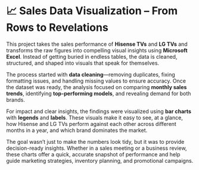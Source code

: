 # 📈 Sales Data Visualization – From Rows to Revelations

This project takes the sales performance of **Hisense TVs** and **LG TVs** and transforms the raw figures into compelling visual insights using **Microsoft Excel**. Instead of getting buried in endless tables, the data is cleaned, structured, and shaped into visuals that speak for themselves.

The process started with **data cleaning**—removing duplicates, fixing formatting issues, and handling missing values to ensure accuracy. Once the dataset was ready, the analysis focused on comparing **monthly sales trends**, identifying **top-performing models**, and revealing demand for both brands.

For impact and clear insights, the findings were visualized using **bar charts** with **legends** and **labels**. These visuals make it easy to see, at a glance, how Hisense and LG TVs perform against each other across different months in a year, and which brand dominates the market.

The goal wasn’t just to make the numbers look tidy, but it was to provide decision-ready insights. Whether in a sales meeting or a business review, these charts offer a quick, accurate snapshot of performance and help guide marketing strategies, inventory planning, and promotional campaigns.
